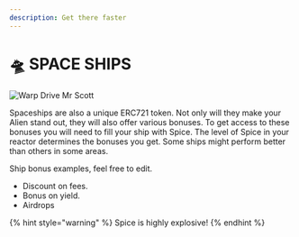 ```yaml
---
description: Get there faster
---
```


# 🛸 SPACE SHIPS

![Warp Drive Mr Scott](../.gitbook/assets/space\_race.jpeg)

Spaceships are also a unique ERC721 token. Not only will they make your Alien stand out, they will also offer various bonuses. To get access to these bonuses you will need to fill your ship with Spice. The level of Spice in your reactor determines the bonuses you get. Some ships might perform better than others in some areas.

Ship bonus examples, feel free to edit.

* Discount on fees.
* Bonus on yield.
* Airdrops

{% hint style="warning" %}
Spice is highly explosive!
{% endhint %}

